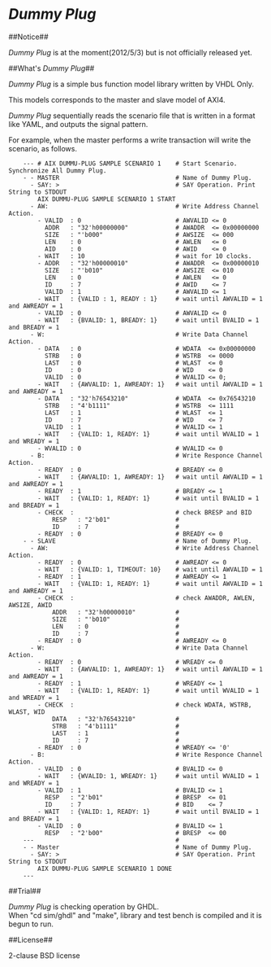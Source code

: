 
*Dummy Plug*
============

##Notice##

*Dummy Plug* is at the moment(2012/5/3) but is not officially released yet.

##What's *Dummy Plug*##

*Dummy Plug* is a simple bus function model library written by VHDL Only.  

This models corresponds to the master and slave model of AXI4. 

*Dummy Plug* sequentially reads the scenario file that is written in a format like YAML, 
and outputs the signal pattern.

For example, when the master performs a write transaction will write the scenario, as follows.

        --- # AIX DUMMU-PLUG SAMPLE SCENARIO 1    # Start Scenario. Synchronize All Dummy Plug.
        - - MASTER                                # Name of Dummy Plug.
          - SAY: >                                # SAY Operation. Print String to STDOUT
            AIX DUMMU-PLUG SAMPLE SCENARIO 1 START
          - AW:                                   # Write Address Channel Action.
            - VALID  : 0                          # AWVALID <= 0
              ADDR   : "32'h00000000"             # AWADDR  <= 0x00000000
              SIZE   : "'b000"                    # AWSIZE  <= 000
              LEN    : 0                          # AWLEN   <= 0
              AID    : 0                          # AWID    <= 0
            - WAIT   : 10                         # wait for 10 clocks.
            - ADDR   : "32'h00000010"             # AWADDR  <= 0x00000010
              SIZE   : "'b010"                    # AWSIZE  <= 010
              LEN    : 0                          # AWLEN   <= 0
              ID     : 7                          # AWID    <= 7
              VALID  : 1                          # AWVALID <= 1
            - WAIT   : {VALID : 1, READY : 1}     # wait until AWVALID = 1 and AWREADY = 1
            - VALID  : 0                          # AWVALID <= 0
            - WAIT   : {BVALID: 1, BREADY: 1}     # wait until BVALID = 1 and BREADY = 1
          - W:                                    # Write Data Channel Action.
            - DATA   : 0                          # WDATA  <= 0x00000000
              STRB   : 0                          # WSTRB  <= 0000
              LAST   : 0                          # WLAST  <= 0
              ID     : 0                          # WID    <= 0
              VALID  : 0                          # WVALID <= 0;
            - WAIT   : {AWVALID: 1, AWREADY: 1}   # wait until AWVALID = 1 and AWREADY = 1
            - DATA   : "32'h76543210"             # WDATA  <= 0x76543210
              STRB   : "4'b1111"                  # WSTRB  <= 1111
              LAST   : 1                          # WLAST  <= 1
              ID     : 7                          # WID    <= 7
              VALID  : 1                          # WVALID <= 1
            - WAIT   : {VALID: 1, READY: 1}       # wait until WVALID = 1 and WREADY = 1
            - WVALID : 0                          # WVALID <= 0
          - B:                                    # Write Responce Channel Action.
            - READY  : 0                          # BREADY <= 0
            - WAIT   : {AWVALID: 1, AWREADY: 1}   # wait until AWVALID = 1 and AWREADY = 1
            - READY  : 1                          # BREADY <= 1
            - WAIT   : {VALID: 1, READY: 1}       # wait until BVALID = 1 and BREADY = 1
            - CHECK  :                            # check BRESP and BID
                RESP   : "2'b01"                  # 
                ID     : 7                        #
            - READY  : 0                          # BREADY <= 0
        - - SLAVE                                 # Name of Dummy Plug.
          - AW:                                   # Write Address Channel Action.
            - READY  : 0                          # AWREADY <= 0
            - WAIT   : {VALID: 1, TIMEOUT: 10}    # wait until AWVALID = 1
            - READY  : 1                          # AWREADY <= 1
            - WAIT   : {VALID: 1, READY: 1}       # wait until AWVALID = 1 and AWREADY = 1
            - CHECK  :                            # check AWADDR, AWLEN, AWSIZE, AWID
                ADDR   : "32'h00000010"           # 
                SIZE   : "'b010"                  #
                LEN    : 0                        #
                ID     : 7                        #
            - READY  : 0                          # AWREADY <= 0
          - W:                                    # Write Data Channel Action.
            - READY  : 0                          # WREADY <= 0
            - WAIT   : {AWVALID: 1, AWREADY: 1}   # wait until AWVALID = 1 and AWREADY = 1
            - READY  : 1                          # WREADY <= 1
            - WAIT   : {VALID: 1, READY: 1}       # wait until WVALID = 1 and WREADY = 1
            - CHECK  :                            # check WDATA, WSTRB, WLAST, WID
                DATA   : "32'h76543210"           # 
                STRB   : "4'b1111"                #
                LAST   : 1                        #
                ID     : 7                        #
            - READY  : 0                          # WREADY <= '0'
          - B:                                    # Write Responce Channel Action.
            - VALID  : 0                          # BVALID <= 0
            - WAIT   : {WVALID: 1, WREADY: 1}     # wait until WVALID = 1 and WREADY = 1
            - VALID  : 1                          # BVALID <= 1
              RESP   : "2'b01"                    # BRESP  <= 01
              ID     : 7                          # BID    <= 7
            - WAIT   : {VALID: 1, READY: 1}       # wait until BVALID = 1 and BREADY = 1
            - VALID  : 0                          # BVALID <= 1
              RESP   : "2'b00"                    # BRESP  <= 00
        ---                                       # 
        - - Master                                # Name of Dummy Plug.
          - SAY: >                                # SAY Operation. Print String to STDOUT
            AIX DUMMU-PLUG SAMPLE SCENARIO 1 DONE
        ---

##Trial##

*Dummy Plug* is checking operation by GHDL.  
When "cd sim/ghdl" and "make",  library and test bench is compiled and it is begun to run.

##License##

2-clause BSD license



